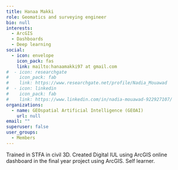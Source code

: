 ```yaml
---
title: Hanaa Makki
role: Geomatics and surveying engineer
bio: null
interests:
  - ArcGIS 
  - Dashboards
  - Deep learning
social:
  - icon: envelope
    icon_pack: fas
    link: mailto:hanaamakki97 at gmail.com
#  - icon: researchgate
#    icon_pack: fab
#    link: https://www.researchgate.net/profile/Nadia_Mouawad
#  - icon: linkedin
#    icon_pack: fab
#    link: https://www.linkedin.com/in/nadia-mouawad-922927107/
organizations:
  - name: GEOspatial Artificial Intelligence (GEOAI)
    url: null
email: ""
superuser: false
user_groups:
  - Members
---
```

Trained in STFA in civil 3D. Created Digital IUL using ArcGIS online dashboard in the final year project using ArcGIS. Self learner.